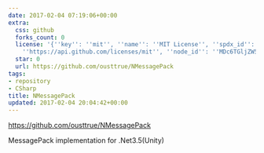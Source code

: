 ```yaml
---
date: 2017-02-04 07:19:06+00:00
extra:
  css: github
  forks_count: 0
  license: '{''key'': ''mit'', ''name'': ''MIT License'', ''spdx_id'': ''MIT'', ''url'':
    ''https://api.github.com/licenses/mit'', ''node_id'': ''MDc6TGljZW5zZTEz''}'
  star: 0
  url: https://github.com/ousttrue/NMessagePack
tags:
- repository
- CSharp
title: NMessagePack
updated: 2017-02-04 20:04:42+00:00
---
```


<https://github.com/ousttrue/NMessagePack>

MessagePack implementation for .Net3.5(Unity)
